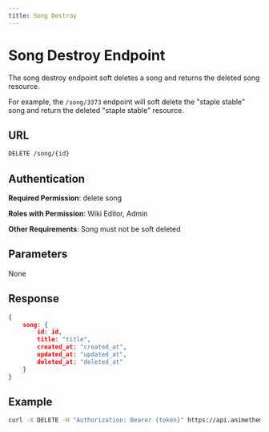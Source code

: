 ```yaml
---
title: Song Destroy
---
```


# Song Destroy Endpoint

The song destroy endpoint soft deletes a song and returns the deleted song resource.

For example, the `/song/3373` endpoint will soft delete the "staple stable" song and return the deleted "staple stable" resource.

## URL

```sh
DELETE /song/{id}
```

## Authentication

**Required Permission**: delete song

**Roles with Permission**: Wiki Editor, Admin

**Other Requirements**: Song must not be soft deleted

## Parameters

None

## Response

```json
{
    song: {
        id: id,
        title: "title",
        created_at: "created_at",
        updated_at: "updated_at",
        deleted_at: "deleted_at"
    }
}
```

## Example

```bash
curl -X DELETE -H "Authorization: Bearer {token}" https://api.animethemes.moe/song/3373
```
